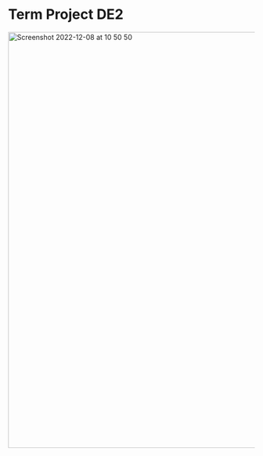 # Term Project DE2






<img width="848" alt="Screenshot 2022-12-08 at 10 50 50" src="https://user-images.githubusercontent.com/113236007/206415570-bdbdeb3a-801d-4f10-b075-3c4571e25ecf.png">





